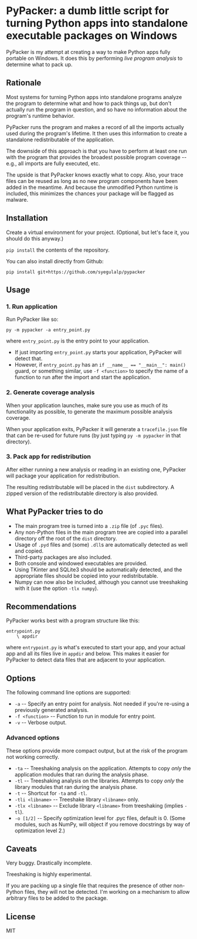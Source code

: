 # PyPacker: a dumb little script for turning Python apps into standalone executable packages on Windows

PyPacker is my attempt at creating a way to make Python apps fully portable on Windows. It does this by performing *live program analysis* to determine what to pack up.

## Rationale

Most systems for turning Python apps into standalone programs analyze the program to determine what and how to pack things up, but don't actually run the program in question, and so have no information about the program's runtime behavior.

PyPacker runs the program and makes a record of all the imports actually used during the program's lifetime. It then uses this information to create a standalone redistributable of the application.

The downside of this approach is that you have to perform at least one run with the program that provides the broadest possible program coverage -- e.g., all imports are fully executed, etc.

The upside is that PyPacker knows exactly what to copy. Also, your trace files can be reused as long as no new program components have been added in the meantime. And because the unmodified Python runtime is included, this minimizes the chances your package will be flagged as malware.

## Installation

Create a virtual environment for your project. (Optional, but let's face it, you should do this anyway.)

`pip install` the contents of the repository.

You can also install directly from Github:

`pip install git+https://github.com/syegulalp/pypacker`

## Usage

### 1. Run application

Run PyPacker like so:

`py -m pypacker -a entry_point.py`

where `entry_point.py` is the entry point to your application.

* If just importing `entry_point.py` starts your application, PyPacker will detect that.
* However, if `entry_point.py` has an `if __name__ == "__main__": main()` guard, or something similar, use `-f <function>` to specify the name of a function to run after the import and start the application.

### 2. Generate coverage analysis

When your application launches, make sure you use as much of its functionality as possible, to generate the maximum possible analysis coverage.

When your application exits, PyPacker it will generate a `tracefile.json` file that can be re-used for future runs (by just typing `py -m pypacker` in that directory).

### 3. Pack app for redistribution

After either running a new analysis or reading in an existing one, PyPacker will package your application for redistribution.

The resulting redistributable will be placed in the `dist` subdirectory. A zipped version of the redistributable directory is also provided.

## What PyPacker tries to do

* The main program tree is turned into a `.zip` file (of `.pyc` files).
* Any non-Python files in the main program tree are copied into a parallel directory off the root of the `dist` directory.
* Usage of `.pyd` files and (some) `.dll`s are automatically detected as well and copied.
* Third-party packages are also included.
* Both console and windowed executables are provided.
* Using TKinter and SQLite3 should be automatically detected, and the appropriate files should be copied into your redistributable.
* Numpy can now also be included, although you cannot use treeshaking with it (use the option `-tlx numpy`).

## Recommendations

PyPacker works best with a program structure like this:

```
entrypoint.py
    \ appdir
```

where `entrypoint.py` is what's executed to start your app, and your actual app and all its files live in `appdir` and below. This makes it easier for PyPacker to detect data files that are adjacent to your application.


## Options

The following command line options are supported:

* `-a` -- Specify an entry point for analysis. Not needed if you're re-using a previously generated analysis.
* `-f <function>` -- Function to run in module for entry point.
* `-v` -- Verbose output.

### Advanced options

These options provide more compact output, but at the risk of the program not working correctly.

* `-ta` -- Treeshaking analysis on the application. Attempts to copy *only* the application modules that ran during the analysis phase.
* `-tl` -- Treeshaking analysis on the libraries. Attempts to copy *only* the library modules that ran during the analysis phase.
* `-t` -- Shortcut for `-ta` and `-tl`.
* `-tli <libname>` -- Treeshake library `<libname>` only.
* `-tlx <libname>` -- Exclude library `<libname>` from treeshaking (implies `-tl`).
* `-o [1/2]` -- Specify optimization level for .pyc files, default is 0. (Some modules, such as NumPy, will object if you remove docstrings by way of optimization level 2.)
## Caveats

Very buggy. Drastically incomplete.

Treeshaking is highly experimental.

If you are packing up a single file that requires the presence of other non-Python files, they will not be detected. I'm working on a mechanism to allow arbitrary files to be added to the package.

## License

MIT